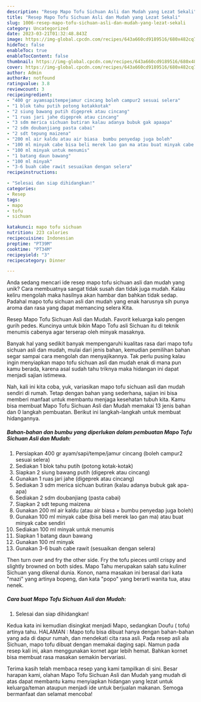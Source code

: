 ```yaml
---
description: "Resep Mapo Tofu Sichuan Asli dan Mudah yang Lezat Sekali"
title: "Resep Mapo Tofu Sichuan Asli dan Mudah yang Lezat Sekali"
slug: 1006-resep-mapo-tofu-sichuan-asli-dan-mudah-yang-lezat-sekali
category: Uncategorized
date: 2023-03-21T01:32:48.843Z
image: https://img-global.cpcdn.com/recipes/643a660cd9189516/680x482cq70/mapo-tofu-sichuan-asli-dan-mudah-foto-resep-utama.jpg
hideToc: false
enableToc: true
enableTocContent: false
thumbnail: https://img-global.cpcdn.com/recipes/643a660cd9189516/680x482cq70/mapo-tofu-sichuan-asli-dan-mudah-foto-resep-utama.jpg
cover: https://img-global.cpcdn.com/recipes/643a660cd9189516/680x482cq70/mapo-tofu-sichuan-asli-dan-mudah-foto-resep-utama.jpg
author: Admin
authorAv: notfound
ratingvalue: 3.8
reviewcount: 3
recipeingredient:
- "400 gr ayamsapitempejamur cincang boleh campur2 sesuai selera"
- "1 blok tahu putih potong kotakkotak"
- "2 siung bawang putih digeprek atau cincang"
- "1 ruas jari jahe digeprek atau cincang"
- "3 sdm merica sichuan butiran kalau adanya bubuk gak apaapa"
- "2 sdm doubanjiang pasta cabai"
- "2 sdt tepung maizena"
- "200 ml air kaldu atau air biasa  bumbu penyedap juga boleh"
- "100 ml minyak cabe bisa beli merek lao gan ma atau buat minyak cabe sendiri"
- "100 ml minyak untuk menumis"
- "1 batang daun bawang"
- "100 ml minyak"
- "3-6 buah cabe rawit sesuaikan dengan selera"
recipeinstructions:

- "Selesai dan siap dihidangkan!"
categories:
- Resep
tags:
- mapo
- tofu
- sichuan

katakunci: mapo tofu sichuan 
nutrition: 223 calories
recipecuisine: Indonesian
preptime: "PT39M"
cooktime: "PT34M"
recipeyield: "3"
recipecategory: Dinner

---
```





Anda sedang mencari ide resep mapo tofu sichuan asli dan mudah yang unik? Cara membuatnya sangat tidak susah dan tidak juga mudah. Kalau keliru mengolah maka hasilnya akan hambar dan bahkan tidak sedap. Padahal mapo tofu sichuan asli dan mudah yang enak harusnya sih punya aroma dan rasa yang dapat memancing selera Kita.





Resep Mapo Tofu Sichuan Asli dan Mudah. Favorit keluarga kalo pengen gurih pedes. Kuncinya untuk bikin Mapo Tofu asli Sichuan itu di teknik menumis cabenya agar terserap oleh minyak masaknya.

Banyak hal yang sedikit banyak mempengaruhi kualitas rasa dari mapo tofu sichuan asli dan mudah, mulai dari jenis bahan, kemudian pemilihan bahan segar sampai cara mengolah dan menyajikannya. Tak perlu pusing kalau ingin menyiapkan mapo tofu sichuan asli dan mudah enak di mana pun kamu berada, karena asal sudah tahu triknya maka hidangan ini dapat menjadi sajian istimewa.






Nah, kali ini kita coba, yuk, variasikan mapo tofu sichuan asli dan mudah sendiri di rumah. Tetap dengan bahan yang sederhana, sajian ini bisa memberi manfaat untuk membantu menjaga kesehatan tubuh kita. Kamu bisa membuat Mapo Tofu Sichuan Asli dan Mudah memakai 13 jenis bahan dan 0 langkah pembuatan. Berikut ini langkah-langkah untuk membuat hidangannya.

<!--inarticleads1-->

##### Bahan-bahan dan bumbu yang diperlukan dalam pembuatan Mapo Tofu Sichuan Asli dan Mudah:

1. Persiapkan 400 gr ayam/sapi/tempe/jamur cincang (boleh campur2 sesuai selera)
1. Sediakan 1 blok tahu putih (potong kotak-kotak)
1. Siapkan 2 siung bawang putih (digeprek atau cincang)
1. Gunakan 1 ruas jari jahe (digeprek atau cincang)
1. Sediakan 3 sdm merica sichuan butiran (kalau adanya bubuk gak apa-apa)
1. Sediakan 2 sdm doubanjiang (pasta cabai)
1. Siapkan 2 sdt tepung maizena
1. Gunakan 200 ml air kaldu (atau air biasa + bumbu penyedap juga boleh)
1. Gunakan 100 ml minyak cabe (bisa beli merek lao gan ma) atau buat minyak cabe sendiri
1. Sediakan 100 ml minyak untuk menumis
1. Siapkan 1 batang daun bawang
1. Gunakan 100 ml minyak
1. Gunakan 3-6 buah cabe rawit (sesuaikan dengan selera)


Then turn over and fry the other side. Fry the tofu pieces until crispy and slightly browned on both sides. Mapo Tahu merupakan salah satu kuliner Sichuan yang dikenal dunia. Konon, nama masakan ini berasal dari kata &#34;mazi&#34; yang artinya bopeng, dan kata &#34;popo&#34; yang berarti wanita tua, atau nenek. 

<!--inarticleads2-->

##### Cara buat Mapo Tofu Sichuan Asli dan Mudah:


1. Selesai dan siap dihidangkan!

Kedua kata ini kemudian disingkat menjadi Mapo, sedangkan Doufu ( tofu) artinya tahu. HALAMAN : Mapo tofu bisa dibuat hanya dengan bahan-bahan yang ada di dapur rumah, dan mendekati cita rasa asli. Pada resep asli ala Sichuan, mapo tofu dibuat dengan memakai daging sapi. Namun pada resep kali ini, akan menggunakan kornet agar lebih hemat. Bahkan kornet bisa membuat rasa masakan semakin bervariasi. 

Terima kasih telah membaca resep yang kami tampilkan di sini. Besar harapan kami, olahan Mapo Tofu Sichuan Asli dan Mudah yang mudah di atas dapat membantu kamu menyiapkan hidangan yang lezat untuk keluarga/teman ataupun menjadi ide untuk berjualan makanan. Semoga bermanfaat dan selamat mencoba!

